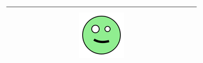 <!-- (arguably) decorative footer -->
---

<p align="center"><img src="/design/spinner.svg" alt="decorative element"></img></p>
